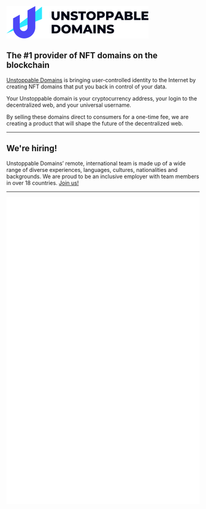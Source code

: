 [![Unstoppable Domains](/profile/ud.svg)](https://unstoppabledomains.com)

## The \#1 provider of NFT domains on the blockchain

[Unstoppable Domains](https://unstoppabledomains.com) is bringing user-controlled identity to the Internet by creating NFT domains that put you back in control of your data.

Your Unstoppable domain is your cryptocurrency address, your login to the decentralized web, and your universal username.

By selling these domains direct to consumers for a one-time fee, we are creating a product that will shape the future of the decentralized web.

---

## We're hiring!

Unstoppable Domains’ remote, international team is made up of a wide range of diverse experiences, languages, cultures, nationalities and backgrounds. We are proud to be an inclusive employer with team members in over 18 countries. [Join us!](https://unstoppabledomains.com/careers)

---

![Metrics](/profile/metrics.svg)
